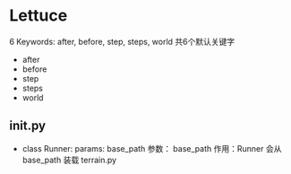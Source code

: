 # Lettuce
6 Keywords: after, before, step, steps, world
共6个默认关键字
* after
* before
* step
* steps
* world

## __init__.py
* class Runner:
params: base_path
参数： base_path
作用：Runner 会从 base_path 装载 terrain.py
